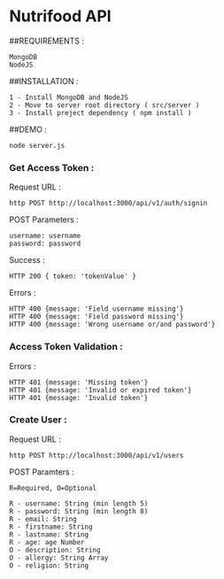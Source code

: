 **Nutrifood API**
===========

##REQUIREMENTS :
    
    MongoDB
    NodeJS

##INSTALLATION :

    1 - Install MongoDB and NodeJS
    2 - Move to server root directory ( src/server )
    3 - Install preject dependency ( npm install )

##DEMO :

    node server.js
    
### Get Access Token :

Request URL :

    http POST http://localhost:3000/api/v1/auth/signin

POST Parameters :

    username: username
    password: password

Success :

    HTTP 200 { token: 'tokenValue' }

Errors :

    HTTP 400 {message: 'Field username missing'}
    HTTP 400 {message: 'Field password missing'}
    HTTP 400 {message: 'Wrong username or/and password'}

### Access Token Validation :

Errors :

    HTTP 401 {message: 'Missing token'}
    HTTP 401 {message: 'Invalid or expired token'}
    HTTP 401 {message: 'Invalid token'}

### Create User :

Request URL :

    http POST http://localhost:3000/api/v1/users

POST Paramters :

    R=Required, O=Optional

    R - username: String (min length 5)
    R - password: String (min length 8)
    R - email: String
    R - firstname: String
    R - lastname: String
    R - age: age Number
    O - description: String
    O - allergy: String Array
    O - religion: String